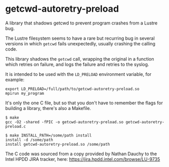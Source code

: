 # getcwd-autoretry-preload
A library that shadows getcwd to prevent program crashes from a Lustre bug.

The Lustre filesystem seems to have a rare but recurring bug in several versions in which `getcwd` fails unexpectedly, usually crashing the calling code.

This library shadows the `getcwd` call, wrapping the original in a function which retries on failure, and logs the failure and retries to the syslog.

It is intended to be used with the `LD_PRELOAD` environment variable, for example:

```
export LD_PRELOAD=/full/path/to/getcwd-autoretry-preload.so
mpirun my_program
```

It's only the one C file, but so that you don't have to remember the flags for building a library, there's also a Makefile.

```
$ make
gcc -O2 -shared -fPIC -o getcwd-autoretry-preload.so getcwd-autoretry-preload.c

$ make INSTALL_PATH=/some/path install
install -d /some/path
install getcwd-autoretry-preload.so /some/path
```

The C code was sourced from a copy provided by Nathan Dauchy to the Intel HPDD JIRA tracker, here: <https://jira.hpdd.intel.com/browse/LU-9735>


